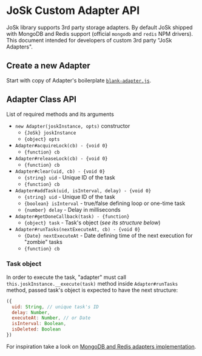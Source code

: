 # JoSk Custom Adapter API

JoSk library supports 3rd party storage adapters. By default JoSk shipped with MongoDB and Redis support (official `mongodb` and `redis` NPM drivers). This document intended for developers of custom 3rd party "JoSk Adapters".

## Create a new Adapter

Start with copy of Adapter's boilerplate [`blank-adapter.js`](https://github.com/veliovgroup/josk/blob/master/adapters/blank-example.js).

## Adapter Class API

List of required methods and its arguments

- `new Adapter(joskInstance, opts)` constructor
  - `{JoSk} joskInstance`
  - `{object} opts`
- `Adapter#acquireLock(cb) - {void 0}`
  - `{function} cb`
- `Adapter#releaseLock(cb) - {void 0}`
  - `{function} cb`
- `Adapter#clear(uid, cb) - {void 0}`
  - `{string} uid` - Unique ID of the task
  - `{function} cb`
- `Adapter#addTask(uid, isInterval, delay) - {void 0}`
  - `{string} uid` - Unique ID of the task
  - `{boolean} isInterval` - true/false defining loop or one-time task
  - `{number} delay` - Delay in milliseconds
- `Adapter#getDoneCallback(task) - {function}`
  - `{object} task` - Task's object (*see its structure below*)
- `Adapter#runTasks(nextExecuteAt, cb) - {void 0}`
  - `{Date} nextExecuteAt` - Date defining time of the next execution for "zombie" tasks
  - `{function} cb`

### Task object

In order to execute the task, "adapter" must call `this.joskInstance.__execute(task)` method inside `Adapter#runTasks` method, passed task's object is expected to have the next structure:

```js
({
  uid: String, // unique task's ID
  delay: Number,
  executeAt: Number, // or Date
  isInterval: Boolean,
  isDeleted: Boolean
})
```

For inspiration take a look on [MongoDB and Redis adapters implementation](https://github.com/veliovgroup/josk/tree/master/adapters).
